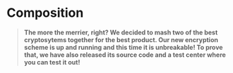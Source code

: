 # Composition

> **The more the merrier, right? We decided to mash two of the best cryptosytems
> together for the best product. Our new encryption scheme is up and running and
> this time it is unbreakable! To prove that, we have also released its source
> code and a test center where you can test it out!**



